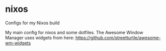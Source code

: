 # nixos
Configs for my Nixos build

My main config for nixos and some dotfiles. The Awesome Window Manager uses widgets from here: https://github.com/streetturtle/awesome-wm-widgets
